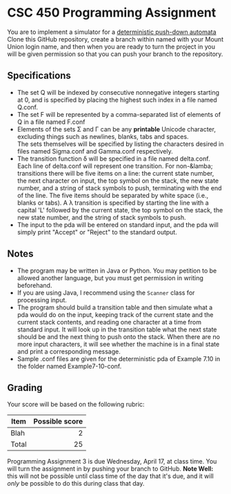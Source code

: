 # CSC 450 Programming Assignment

You are to implement a simulator for a [deterministic push-down automata](https://learning.oreilly.com/library/view/an-introduction-to/9781284077254/ch07.html#ch7def3)
Clone this GitHub repository, create a branch within named with your Mount Union login name, and then when you are ready to turn the project in you will be given permission so that you can push your branch to the repository.


## Specifications

* The set Q will be indexed by consecutive nonnegative integers starting at 0, and is specified by placing the highest such index in a file named Q.conf.
* The set F will be represented by a comma-separated list of elements of Q in a file named F.conf
* Elements of the sets &Sigma; and &Gamma; can be any __printable__ Unicode character, excluding things such as newlines, blanks, tabs and spaces.  
The sets themselves will be specified by listing the characters desired in files named Sigma.conf and Gamma.conf respectively.
* The transition function &delta; will be specified in a file named delta.conf.
Each line of delta.conf will represent one transition.
For non-&lamba; transitions there will be five items on a line: the current state number, the next character on input, the top symbol on the stack, the new state number, and a string of stack symbols to push, terminating with the end of the line.
The five items should be separated by white space (i.e., blanks or tabs).
A &lambda; transition is specified by starting the line with a capital 'L'
followed by the current state, the top symbol on the stack, the new state number, and the string of stack symbols to push.
* The input to the pda will be entered on standard input, and the pda will simply print "Accept" or "Reject" to the standard output.

## Notes

* The program may be written in Java or Python.  You may petition to be allowed another language, but you must get permission in writing beforehand.
* If you are using Java, I recommend using the `Scanner` class for processing input.
* The program should build a transition table and then simulate what a pda would do on the input, keeping track of the current state and the current stack contents, and reading one character at a time from standard input. It will look up in the transition table what the next state should be and the next thing to push onto the stack.
When there are no more input characters, it will see whether the machine is in a final state and print a corresponding message.
* Sample .conf files are given for the deterministic pda of Example 7.10 in the folder named Example7-10-conf.

## Grading

Your score will be based on the following rubric:

| Item | Possible score |
|------|---------------:|
| Blah| 2 |
| Total | 25|

Programming Assignment 3 is due Wednesday, April 17, at class time.
You will turn the assignment in by pushing your branch to GitHub. **Note Well:** this will not be possible until class time of the day that it's due, and it will *only* be possible to do this during class that day.
